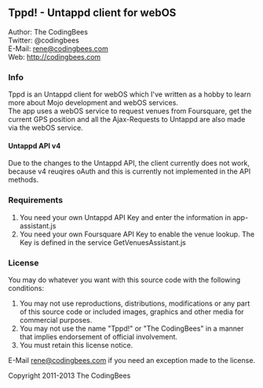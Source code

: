 ## Tppd! - Untappd client for webOS

Author: The CodingBees  
Twitter: @codingbees  
E-Mail: rene@codingbees.com  
Web: http://codingbees.com

### Info
Tppd is an Untappd client for webOS which I've written as a hobby to learn more about Mojo development and webOS services.  
The app uses a webOS service to request venues from Foursquare, get the current GPS position and all the Ajax-Requests to Untappd are also made via the webOS service.

#### Untappd API v4
Due to the changes to the Untappd API, the client currently does not work, because v4 reuqires oAuth and this is currently not implemented in the API methods.

### Requirements
1. You need your own Untappd API Key and enter the information in app-assistant.js
2. You need your own Foursquare API Key to enable the venue lookup. The Key is defined in the service GetVenuesAssistant.js


### License
You may do whatever you want with this source code with the following conditions:

1. You may not use reproductions, distributions, modifications or any part of this source code or included images, graphics and other media for commercial purposes.
2. You may not use the name "Tppd!" or "The CodingBees" in a manner that implies endorsement of official involvement.
3. You must retain this license notice.

E-Mail rene@codingbees.com if you need an exception made to the license.

Copyright 2011-2013 The CodingBees